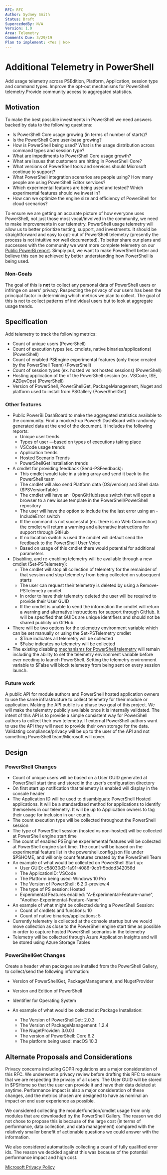 ```yaml
---
RFC: RFC
Author: Sydney Smith
Status: Draft
SupercededBy: N/A
Version: 1.0
Area: Telemetry
Comments Due: 3/29/19
Plan to implement: <Yes | No>
---
```


# Additional Telemetry in PowerShell

Add usage telemetry across PSEdition, Platform, Application, session type and command types.
Improve the opt-out mechanisms for PowerShell telemetry.Provide community access to aggregated
statistics.

## Motivation

To make the best possible investments in PowerShell we need answers backed by data to the following questions:

- Is PowerShell Core usage growing (in terms of number of starts)?
- Is the PowerShell Core user-base growing?
- How is PowerShell being used? What is the usage distribution across command types and session type?
- What are impediments to PowerShell Core usage growth?
- What are issues that customers are hitting in PowerShell Core?
- What versions of PowerShell tools and services should Microsoft continue to support?
- What PowerShell integration scenarios are people using? How many people are using PowerShell
  Editor services?
- Which experimental features are being used and tested? Which experimental features should we invest in?
- How can we optimize the engine size and efficiency of PowerShell for cloud scenarios?

To ensure we are getting an accurate picture of how everyone uses PowerShell, not just those most
vocal/involved in the community, we need to make improvements in our telemetry.
PowerShell usage telemetry will allow us to better prioritize testing, support, and investments.
It should be straightforward and easy to opt-out of PowerShell telemetry (presently the process is
not intuitive nor well documented).
To better share our plans and successes with the community we want more complete telemetry on our
[Public PowerBi report](https://msit.powerbi.com/view?r=eyJrIjoiYTYyN2U3ODgtMjBlMi00MGM1LWI0ZjctMmQ3MzE2ZDNkMzIyIiwidCI6IjcyZjk4OGJmLTg2ZjEtNDFhZi05MWFiLTJkN2NkMDExZGI0NyIsImMiOjV9&pageName=ReportSection5).
Simply put, we want to make PowerShell better and believe this can be achieved by better
understanding how PowerShell is being used.

### Non-Goals

The goal of this is **not** to collect any personal data of PowerShell users or infringe on
users' privacy.
Respecting the privacy of our users has been the principal factor in determining which metrics we
plan to collect.
The goal of this is not to collect patterns of individual users but to look at aggregate usage trends.

## Specification

Add telemetry to track the following metrics:

- Count of unique users (PowerShell)
- Count of execution types (ex. cmdlets, native binaries/applications) (PowerShell)
- Count of enabled PSEngine experimental features (only those created by the PowerShell Team) (PowerShell)
- Count of session types (ex. hosted vs not hosted sessions) (PowerShell)
- Hosting application of the of the PowerShell session (ex. VSCode, ISE, AZDevOps) (PowerShell)
- Version of PowerShell, PowerShellGet, PackageManagement, Nuget and platform
  used to install from PSGallery (PowerShellGet)

### Other features

- Public PowerBi DashBoard to make the aggregated statistics available to the community.
  Find a mocked-up PowerBi DashBoard with randomly generated data at the end of the document.
  It includes the following reports:
  - Unique user trends
  - Types of user &mdash;based on types of executions taking place
  - VSCode usage trends
  - Application trends
  - Hosted Scenario Trends
  - PowerShellGet installation trends
- A cmdlet for providing feedback (Send-PSFeedback):
  - This cmdlet would take in a string array and send it back to the PowerShell team
  - The cmdlet will also send Platform data (OS/version) and Shell data ($PSVersionTable)
  - The cmdlet will have an -OpenGitHubIssue switch that will open a browser to a new issue template
    in the PowerShell/PowerShell repository
  - The user will have the option to include the the last error using an -IncludeError switch
  - If the command is not successful (ex. there is no Web Connection) the cmdlet will return a
    warning and alternative instructions for support through GitHub
  - If no location switch is used the cmdlet will default send the feedback to the PowerShell
    User Voice
  - Based on usage of this cmdlet there would potential for additional parameters
- Disabling, and re-enabling telemetry will be available through a new cmdlet (Set-PSTelemetry):
  - The cmdlet will stop all collection of telemetry for the remainder of that session and stop
    telemetry from being collected on subsequent starts
  - The user can request their telemetry is deleted by using a Remove-PSTelemetry cmdlet
  - In order to have their telemetry deleted the user will be required to provide their User GUID
  - If the cmdlet is unable to send the information the cmdlet will return a warning and alternative
    instructions for support through GitHub. It will be specified that GUIDs are unique identifiers
    and should not be shared publicly on GitHub.
- There will be two options for the telemetry environment variable which can be set manually
  or using the Set-PSTelemetry cmdlet
  - $True indicates all telemetry will be collected
  - $False indicates no telemetry will be collected
- The existing disabling [mechanisms for PowerShell telemetry](https://docs.microsoft.com/en-us/powershell/scripting/whats-new/what-s-new-in-powershell-core-61?view=powershell-6#telemetry-can-only-be-disabled-with-an-environment-variable) will remain including the ability to
  set the telemetry environment variable before ever needing to launch PowerShell.
  Setting the telemetry environment variable to $False will block telemetry from being sent on 
  every session launch.

### Future work

A public API for module authors and PowerShell hosted application owners to use the same
infrastructure to collect telemetry for their module or application.
Making the API public is a phase two goal of this project.
We will make the telemetry publicly available once it is internally validated.
The intent of this API is to provide a simple consistent way for PowerShell authors to collect their own telemetry.
If external PowerShell authors want to use the API they will need to provide their own storage for the data.
Validating compliance/privacy will be up to the user of the API and not something PowerShell team/Microsoft will cover.

## Design

### PowerShell Changes

- Count of unique users will be based on a User GUID generated at PowerShell start time and stored
  in the user's configuration directory
- On first start up notification that telemetry is enabled will display in the console header
- The Application ID will be used to disambiguate PowerShell Hosted applications. It will be a
  standardized method for applications to identify themselves in our telemetry. It will be up to
  Application owners to tag their usage for inclusion in our counts.
- The count execution type will be collected throughout the PowerShell session
- The type of PowerShell session (hosted vs non-hosted) will be collected at PowerShell
  engine start time
- The count of enabled PSEngine experiemental features will be collected at PowerShell
  engine start time. The count will be based on the experimental feature list in the 
  powershell.config.json file under $PSHOME, and will only count features created by the PowerShell Team
- An example of what would be collected on PowerShell Start up:
  - User GUID: c58030d3-1a91-4086-9cb1-5bddd342056d
  - The ApplicationID: VSCode
  - The Platform being used: Windows 10 Pro
  - The Version of PowerShell: 6.2.0-preview.4
  - The type of PS session: Hosted
  - Experimental Features enabled: "A-Experimental-Feature-name", "Another-Experimental-Feature-Name"
- An example of what might be collected during a PowerShell Session:
  - Count of cmdlets and functions: 10
  - Count of native binaries/applications: 5
- Currently telemetry is collected at the console startup but we would move collection as close to
  the PowerShell engine start time as possible in order to capture hosted PowerShell scenarios in
  the telemetry
- Telemetry will be collected through Azure Application Insights and will be stored using Azure
  Storage Tables

### PowerShellGet Changes

Create a header when packages are installed from the PowerShell Gallery,
to collect/send the following information:

- Version of PowerShellGet, PackageManagement, and NugetProvider
- Version and Edition of PowerShell
- Identifier for Operating System

- An example of what would be collected at Package Installation:
  - The Version of PowerShellGet: 2.0.3
  - The Version of PackageManagement: 1.2.4
  - The NugetProvider: 3.0.0.1
  - The version of PowerShell: Core 6.2
  - The platform being used: macOS 10.3

## Alternate Proposals and Considerations

Privacy concerns including GDPR regulations are a major consideration of this RFC.
We underwent a privacy review before drafting this RFC to ensure that we are respecting
the privacy of all users. The User GUID will be stored in $PSHome so that the user
can provide it and have their data deleted at anytime.
Performance impact is also a major consideration of these changes, and the metrics chosen are
designed to have as nominal an impact on end user experience as possible.

We considered collecting the module/function/cmdlet usage from only modules that are downloaded by the PowerShell Gallery.
The reason we did not chose to propose this is because of the large cost (in terms of performance, data collection, and data management) 
compared with the relatively smaller benefit of actionable questions we could answer with the information. 

We also considered automatically collecting a count of fully qualified error ids. The reason we decided against this was because 
of the potential performance impact and high cost. 

[Microsoft Privacy Policy](https://privacy.microsoft.com/en-US/privacystatement)
